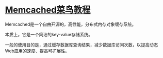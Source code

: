 # [Memcached菜鸟教程](https://www.runoob.com/Memcached/Memcached-tutorial.html)

Memcached是一个自由开源的，高性能，分布式内存对象缓存系统。

本质上，它是一个简洁的key-value存储系统。

一般的使用目的是，通过缓存数据库查询结果，减少数据库访问次数，以提高动态Web应用的速度、提高可扩展性。

